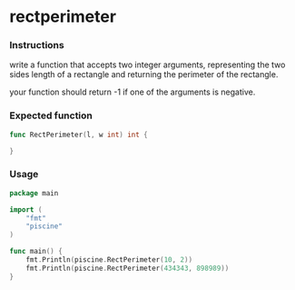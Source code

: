 # rectperimeter

### Instructions

write a function that accepts two integer arguments, representing the two sides length of a rectangle and returning the perimeter of the rectangle.

your function should return -1 if one of the arguments is negative.

### Expected function

```go
func RectPerimeter(l, w int) int {

}
```

### Usage


```go
package main

import (
	"fmt"
	"piscine"
)

func main() {
	fmt.Println(piscine.RectPerimeter(10, 2))
	fmt.Println(piscine.RectPerimeter(434343, 898989))
}
```
